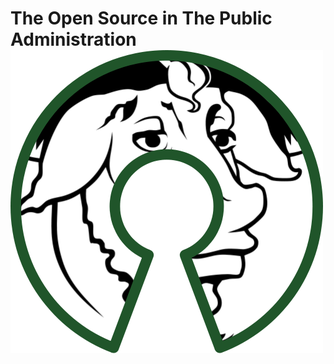 # The Open Source in The Public Administration ![](/assets/500px-free_software_and_open_source_software_composite_logo.svg.png)



